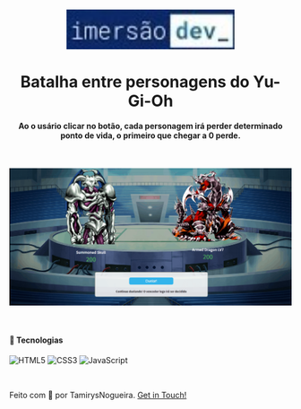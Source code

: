 
<h1 align="center">
    <img src="img/imersaodev.jpg" width=300px alt="logo_imersao">
    <br>
    <br>
    Batalha entre personagens do Yu-Gi-Oh    
</h1>

<h4 align="center">
    Ao o usário clicar no botão, cada personagem irá perder determinado ponto de vida, o primeiro que chegar a 0 perde.
</h4>
<br>
<p align="center">
    <img src="img/gif_aula3.gif" width=600px alt="">
</p>

<br>

#### 🚀 Tecnologias

![HTML5](https://img.shields.io/badge/HTML5-E34F26?style=for-the-badge&logo=html5&logoColor=white)
![CSS3](https://img.shields.io/badge/CSS3-1572B6?style=for-the-badge&logo=css3&logoColor=white)
![JavaScript](https://img.shields.io/badge/JavaScript-F7DF1E?style=for-the-badge&logo=javascript&logoColor=black)

<br>

Feito com 💖 por TamirysNogueira. [Get in Touch!](https://www.linkedin.com/in/tamirys-nogueira-346958205/)